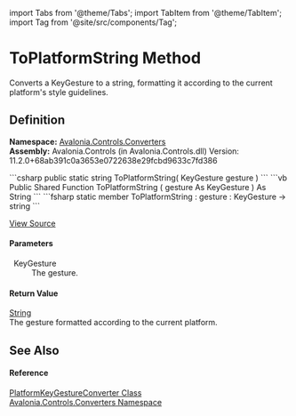 import Tabs from '@theme/Tabs'; 
import TabItem from '@theme/TabItem'; 
import Tag from '@site/src/components/Tag'; 

# ToPlatformString Method


Converts a KeyGesture to a string, formatting it according to the current platform's style guidelines.



## Definition
**Namespace:** <a href="N_Avalonia_Controls_Converters">Avalonia.Controls.Converters</a>  
**Assembly:** Avalonia.Controls (in Avalonia.Controls.dll) Version: 11.2.0+68ab391c0a3653e0722638e29fcbd9633c7fd386

<Tabs groupId="api-code-preview">
<TabItem value="csharp" label="C#">
```csharp
public static string ToPlatformString(
	KeyGesture gesture
)
```
</TabItem>
<TabItem value="vb" label="VB">
```vb
Public Shared Function ToPlatformString ( 
	gesture As KeyGesture
) As String
```
</TabItem>
<TabItem value="fsharp" label="F#">
```fsharp
static member ToPlatformString : 
        gesture : KeyGesture -> string 
```
</TabItem>
</Tabs>



<a href="https://github.com/AvaloniaUI/Avalonia/tree/master/srcAvalonia.Controls/Converters/PlatformKeyGestureConverter.cs#L44" title="View the source code">View Source</a>



#### Parameters
<dl><dt>  KeyGesture</dt><dd>The gesture.</dd></dl>

#### Return Value
<a href="https://learn.microsoft.com/dotnet/api/system.string" target="_blank" rel="noopener noreferrer">String</a>  
The gesture formatted according to the current platform.

## See Also


#### Reference
<a href="T_Avalonia_Controls_Converters_PlatformKeyGestureConverter">PlatformKeyGestureConverter Class</a>  
<a href="N_Avalonia_Controls_Converters">Avalonia.Controls.Converters Namespace</a>  
